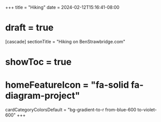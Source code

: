 +++
title = "Hiking"
date = 2024-02-12T15:16:41-08:00
# draft = true
[cascade]
  sectionTitle = "Hiking on BenStrawbridge.com"
  # showToc = true
  # homeFeatureIcon = "fa-solid fa-diagram-project"
  cardCategoryColorsDefault = "bg-gradient-to-r from-blue-600 to-violet-600"
+++